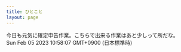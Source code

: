 ```yaml
---
title: ひとこと
layout: page
---
```

<div class="box" dt="1675562287104">
  今日も元気に確定申告作業。こちらで出来る作業はあと少しって所だな。
  <div class="content is-small">Sun Feb 05 2023 10:58:07 GMT+0900 (日本標準時)</div>
</div>